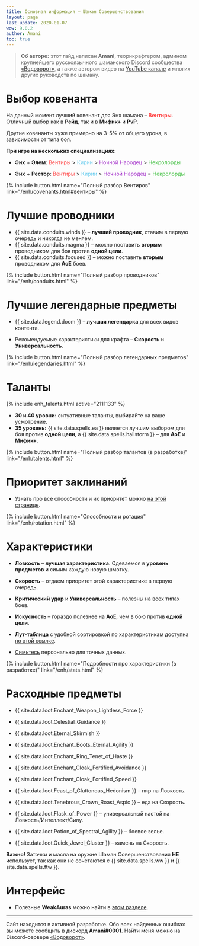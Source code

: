 ```yaml
---
title: Основная информация – Шаман Совершенствования
layout: page
last_update: 2020-01-07
wow: 9.0.2
author: Amani
toc: true
---
```

> **Об авторе:** этот гайд написан **Amani**, теорикрафтером, админом крупнейшего русскоязычного шаманского Discord сообщества [«Водоворот»](https://discord.gg/8Bag6kT), а также автором видео на [YouTube канале](https://youtube.com/channel/UC5IikzgR1TeED-DxPLqISHg) и многих других руководств по шаману. 

# Выбор ковенанта

На данный момент лучший ковенант для Энх шамана – **<span style="color:#ff4040;font-size:1em;">Вентиры</span>**. Отличный выбор как в **Рейд**, так и в **Мифик+** и **PvP**.

Другие ковенанты хуже примерно на 3-5% от общего урона, в зависимости от типа боя.

**При игре на нескольких специализациях:**

* **Энх** + **Элем**: <span style="color:#ff4040;font-size:1em;">Вентиры</span> > <span style="color:#68ccef;font-size:1em;">Кирии</span> > <span style="color:#a330c9;font-size:1em;">Ночной Народец</span> > <span style="color:#40bf40;font-size:1em;">Некролорды</span>

* **Энх** + **Рестор**: <span style="color:#ff4040;font-size:1em;">Вентиры</span> > <span style="color:#68ccef;font-size:1em;">Кирии</span> > <span style="color:#a330c9;font-size:1em;">Ночной Народец</span> = <span style="color:#40bf40;font-size:1em;">Некролорды</span>

{% include button.html name="Полный разбор Вентиров" link="/enh/covenants.html#вентиры" %}  

# Лучшие проводники

* {{ site.data.conduits.winds }} – **лучший проводник**, ставим в первую очередь и никогда не меняем. 
* {{ site.data.conduits.magma }} – можно поставить **вторым** проводником для боя против **одной цели**.
* {{ site.data.conduits.focused }} – можно поставить **вторым** проводником для **АоЕ** боев.

{% include button.html name="Полный разбор проводников" link="/enh/conduits.html" %}  

<p></p>

# Лучшие легендарные предметы

* {{ site.data.legend.doom }} – **лучшая легендарка** для всех видов контента.

* Рекомендуемые характеристики для крафта – **Скорость** и **Универсальность**.

{% include button.html name="Полный разбор легендарных предметов" link="/enh/legendaries.html" %}  

<p></p>

# Таланты

{% include enh_talents.html active="2111133" %}

* **30 и 40 уровни:** ситуативные таланты, выбирайте на ваше усмотрение.
* **35 уровень:** {{ site.data.spells.ea }} является лучшим выбором для боя против **одной цели**, а {{ site.data.spells.hailstorm }} – для **АоЕ** и **Мифик+**.

{% include button.html name="Полный разбор талантов (в разработке)" link="/enh/talents.html" %}  

<p></p>

# Приоритет заклинаний

* Узнать про все способности и их приоритет можно [на этой странице](/enh/rotation.html).

{% include button.html name="Способности и ротация" link="/enh/rotation.html" %}  

<p></p>

# Характеристики

* **Ловкость** – **лучшая характеристика**. Одеваемся в **уровень предметов** и симим каждую новую шмотку.
* **Скорость** –  отдаем приоритет этой характеристике в первую очередь.
* **Критический удар** и **Универсальность** – полезны на всех типах боев.
* **Искусность** – гораздо полезнее на **АоЕ**, чем в бою против **одной цели**.

* **Лут-таблица** с удобной сортировкой по характеристикам доступна [по этой ссылке](https://docs.google.com/spreadsheets/d/1Bftzvy3ROXWSYNBXiccWVYnsHQOiLsFp4NSrEgsEo2U/copy).

* [Симьтесь](https://www.raidbots.com/simbot) персонально для точных данных.

{% include button.html name="Подробности про характеристики (в разработке)" link="/enh/stats.html" %}  

<p></p>

# Расходные предметы

* {{ site.data.loot.Enchant_Weapon_Lightless_Force }}
* {{ site.data.loot.Celestial_Guidance }}

* {{ site.data.loot.Eternal_Skirmish }}
* {{ site.data.loot.Enchant_Boots_Eternal_Agility }}
* {{ site.data.loot.Enchant_Ring_Tenet_of_Haste }}
* {{ site.data.loot.Enchant_Cloak_Fortified_Avoidance }}
* {{ site.data.loot.Enchant_Cloak_Fortified_Speed }}

* {{ site.data.loot.Feast_of_Gluttonous_Hedonism }} – пир на Ловкость.
* {{ site.data.loot.Tenebrous_Crown_Roast_Aspic }} – еда на Скорость.

* {{ site.data.loot.Flask_of_Power }} – универсальный настой на Ловкость/Интеллект/Силу.

* {{ site.data.loot.Potion_of_Spectral_Agility }} – боевое зелье.

* {{ site.data.loot.Quick_Jewel_Cluster }} – камень на Скорость.

**Важно!** Заточки и масла на оружие Шаман Совершенствования **НЕ** использует, так как они не сочетаются с {{ site.data.spells.ww }} и {{ site.data.spells.ftw }}.

# Интерфейс

* Полезные **WeakAuras** можно найти в [этом разделе](/enh/weakauras.html).

<hr>

<p></p>

Сайт находится в активной разработке. Обо всех найденных ошибках вы можете сообщить в дискорд **Amani#0001**. Найти меня можно на Discord-сервере [«Водоворот»](https://discord.gg/8Bag6kT).
